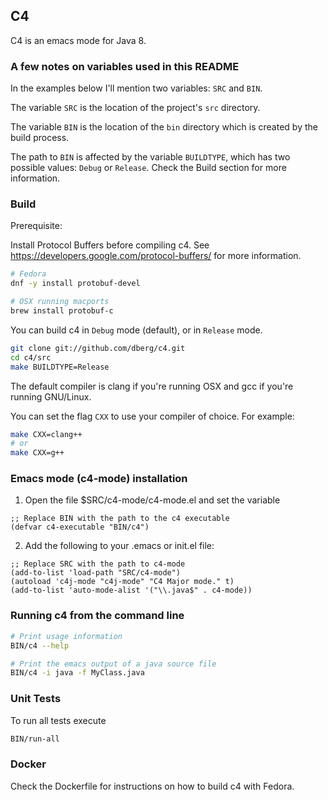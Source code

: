 ## C4

C4 is an emacs mode for Java 8.


### A few notes on variables used in this README

In the examples below I'll mention two variables: `SRC` and `BIN`.

The variable `SRC` is the location of the project's `src` directory.

The variable `BIN` is the location of the `bin` directory which is created by the build process.

The path to `BIN` is affected by the variable `BUILDTYPE`, which has two possible values: `Debug` or `Release`. Check the Build section for more information.


### Build

Prerequisite:

Install Protocol Buffers before compiling c4. See https://developers.google.com/protocol-buffers/ for more information.

```bash
# Fedora
dnf -y install protobuf-devel

# OSX running macports
brew install protobuf-c
```

You can build c4 in `Debug` mode (default), or in `Release` mode.

```bash
git clone git://github.com/dberg/c4.git
cd c4/src
make BUILDTYPE=Release
```

The default compiler is clang if you're running OSX and gcc if you're running GNU/Linux.

You can set the flag `CXX` to use your compiler of choice. For example:

```bash
make CXX=clang++
# or
make CXX=g++
```


### Emacs mode (c4-mode) installation

1. Open the file $SRC/c4-mode/c4-mode.el and set the variable

```elisp
;; Replace BIN with the path to the c4 executable
(defvar c4-executable "BIN/c4")
```

2. Add the following to your .emacs or init.el file:

```elisp
;; Replace SRC with the path to c4-mode
(add-to-list 'load-path "SRC/c4-mode")
(autoload 'c4j-mode "c4j-mode" "C4 Major mode." t)
(add-to-list 'auto-mode-alist '("\\.java$" . c4-mode))
```


### Running c4 from the command line

```bash
# Print usage information
BIN/c4 --help

# Print the emacs output of a java source file
BIN/c4 -i java -f MyClass.java
```


### Unit Tests

To run all tests execute

```bash
BIN/run-all
```


### Docker

Check the Dockerfile for instructions on how to build c4 with Fedora.
